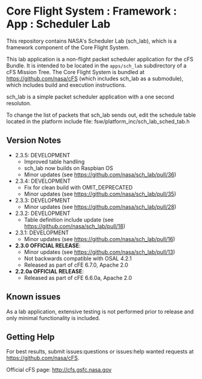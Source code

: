 # Core Flight System : Framework : App : Scheduler Lab

This repository contains NASA's Scheduler Lab (sch_lab), which is a framework component of the Core Flight System.

This lab application is a non-flight packet scheduler application for the cFS Bundle. It is intended to be located in the `apps/sch_lab` subdirectory of a cFS Mission Tree.  The Core Flight System is bundled at https://github.com/nasa/cFS (which includes sch_lab as a submodule), which includes build and execution instructions.

sch_lab is a simple packet scheduler application with a one second resoluton.

To change the list of packets that sch_lab sends out, edit the schedule table located in the platform include file:
fsw/platform_inc/sch_lab_sched_tab.h

## Version Notes
- 2.3.5: DEVELOPMENT
  - Improved table handling
  - sch_lab now builds on Raspbian OS  
  - Minor updates (see https://github.com/nasa/sch_lab/pull/36)
- 2.3.4: DEVELOPMENT
  - Fix for clean build with OMIT_DEPRECATED
  - Minor updates (see https://github.com/nasa/sch_lab/pull/35)
- 2.3.3: DEVELOPMENT
  - Minor updates (see https://github.com/nasa/sch_lab/pull/28)
- 2.3.2: DEVELOPMENT
  - Table definition include update (see https://github.com/nasa/sch_lab/pull/18)
- 2.3.1: DEVELOPMENT
  - Minor updates (see https://github.com/nasa/sch_lab/pull/16)
- **2.3.0 OFFICIAL RELEASE**:
  - Minor updates (see https://github.com/nasa/sch_lab/pull/13)
  - Not backwards compatible with OSAL 4.2.1
  - Released as part of cFE 6.7.0, Apache 2.0
- **2.2.0a OFFICIAL RELEASE**:
  - Released as part of cFE 6.6.0a, Apache 2.0

## Known issues

As a lab application, extensive testing is not performed prior to release and only minimal functionality is included.

## Getting Help

For best results, submit issues:questions or issues:help wanted requests at https://github.com/nasa/cFS.

Official cFS page: http://cfs.gsfc.nasa.gov  
